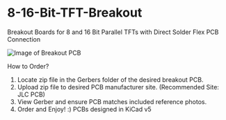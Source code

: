 # 8-16-Bit-TFT-Breakout
Breakout Boards for 8 and 16 Bit Parallel TFTs with Direct Solder Flex PCB Connection

![Image of Breakout PCB](https://i.imgur.com/oBTWJxv.jpg)

How to Order?
  1) Locate zip file in the Gerbers folder of the desired breakout PCB.
  2) Upload zip file to desired PCB manufacturer site. (Recommended Site: JLC PCB)
  3) View Gerber and ensure PCB matches included reference photos.
  4) Order and Enjoy! :)
PCBs designed in KiCad v5
